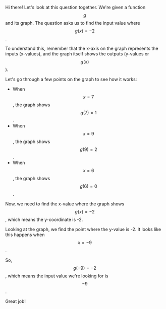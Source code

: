 Hi there! Let's look at this question together. We're given a function $$g$$ and its graph. The question asks us to find the input value where $$ g(x) = -2 $$.

To understand this, remember that the x-axis on the graph represents the inputs (x-values), and the graph itself shows the outputs (y-values or $$ g(x) $$).

Let's go through a few points on the graph to see how it works:
- When $$ x = 7 $$, the graph shows $$ g(7) = 1 $$.
- When $$ x = 9 $$, the graph shows $$ g(9) = 2 $$.
- When $$ x = 6 $$, the graph shows $$ g(6) = 0 $$.

Now, we need to find the x-value where the graph shows $$ g(x) = -2 $$, which means the y-coordinate is -2. 

Looking at the graph, we find the point where the y-value is -2. It looks like this happens when $$ x = -9 $$.

So, $$ g(-9) = -2 $$, which means the input value we're looking for is $$ -9 $$.

Great job!